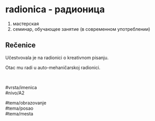 # radionica - радионица

1. мастерская  
2. семинар, обучающее занятие (в современном употреблении)

## Rečenice

Učestvovala je na radionici o kreativnom pisanju.  

Otac mu radi u auto-mehaničarskoj radionici.

<br>

#vrsta/imenica  
#nivo/A2  

#tema/obrazovanje  
#tema/posao  
#tema/mesta
